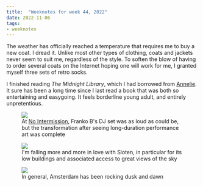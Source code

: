 ```yaml
---
title:  "Weeknotes for week 44, 2022"
date: 2022-11-06
tags: 
- weeknotes
---
```

The weather has officially reached a temperature that requires me to buy a new coat. I dread it. Unlike most other types of clothing, coats and jackets never seem to suit me, regardless of the style. To soften the blow of having to order several coats on the Internet hoping one will work for me, I granted myself three sets of retro socks.  

I finished reading _The Midnight Library_, which I had borrowed from [Annelie](https://www.anneliewambeek.com/). It sure has been a long time since I last read a book that was both so entertaining and easygoing. It feels borderline young adult, and entirely unpretentious.

<figure>
<img src="https://res.cloudinary.com/dbi2zounq/image/upload/c_scale,w_800/v1667727706/zinzy.website/E55143BD-CAB9-4111-A78B-3F5DDD5F8B7A_ztdyx3.jpg">
<figcaption>At <a href="https://mai.art/projects/nointermission" target="_blank">No Intermission</a>, Franko B's DJ set was as loud as could be, but the transformation after seeing long-duration performance art was complete</figcaption>
</figure>

<figure>
<img src="https://res.cloudinary.com/dbi2zounq/image/upload/c_scale,w_800/v1667727708/zinzy.website/24BBEE43-B788-4890-B6CC-2AA3E489632A_dwodvy.jpg">
<figcaption>I'm falling more and more in love with Sloten, in particular for its low buildings and associated access to great views of the sky</figcaption>
</figure>

<figure>
<img src="https://res.cloudinary.com/dbi2zounq/image/upload/c_scale,w_800/v1667727706/zinzy.website/4D9D2208-0D88-4297-B1EF-CFDF77489F0F_ljqfof.jpg">
<figcaption>In general, Amsterdam has been rocking dusk and dawn</figcaption>
</figure>